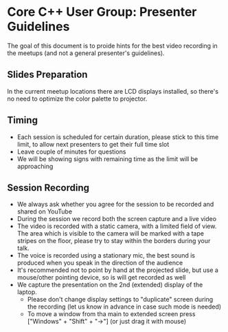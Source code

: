 # Core C++ User Group: Presenter Guidelines
The goal of this document is to proide hints for the best video recording in the meetups (and not a general presenter's guidelines).

## Slides Preparation
In the current meetup locations there are LCD displays installed, so there's no need to optimize the color palette to projector.

## Timing
- Each session is scheduled for certain duration, please stick to this time limit, to allow next presenters to get their full time slot
- Leave couple of minutes for questions
- We will be showing signs with remaining time as the limit will be approaching

## Session Recording
- We always ask whether you agree for the session to be recorded and shared on YouTube
- During the session we record both the screen capture and a live video
- The video is recorded with a static camera, with a limited field of view. The area which is visible to the camera will be marked with a tape stripes on the floor, please try to stay within the borders during your talk.
- The voice is recorded using a stationary mic, the best sound is produced when you speak in the direction of the audience
- It's recommended not to point by hand at the projected slide, but use a mouse/other pointing device, so is will get recorded as well
- We capture the presentation on the 2nd (extended) display of the laptop. 
  - Please don't change display settings to "duplicate" screen during the recording (let us know in advance in case such mode is needed)
  - To move a window from tha main to extended screen press ["Windows" + "Shift" + "->"] (or just drag it with mouse)